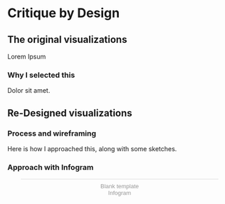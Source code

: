 # Critique by Design

## The original visualizations

Lorem Ipsum

### Why I selected this

Dolor sit amet.

## Re-Designed visualizations

### Process and wireframing

Here is how I approached this, along with some sketches.

### Approach with Infogram

<div class="infogram-embed" data-id="3b705b9c-fce7-4d8c-8c1e-6b87ccf99ce0" data-type="interactive" data-title="Blank template"></div><script>!function(e,i,n,s){var t="InfogramEmbeds",d=e.getElementsByTagName("script")[0];if(window[t]&&window[t].initialized)window[t].process&&window[t].process();else if(!e.getElementById(n)){var o=e.createElement("script");o.async=1,o.id=n,o.src="https://e.infogram.com/js/dist/embed-loader-min.js",d.parentNode.insertBefore(o,d)}}(document,0,"infogram-async");</script><div style="padding:8px 0;font-family:Arial!important;font-size:13px!important;line-height:15px!important;text-align:center;border-top:1px solid #dadada;margin:0 30px"><a href="https://infogram.com/3b705b9c-fce7-4d8c-8c1e-6b87ccf99ce0" style="color:#989898!important;text-decoration:none!important;" target="_blank">Blank template</a><br><a href="https://infogram.com" style="color:#989898!important;text-decoration:none!important;" target="_blank" rel="nofollow">Infogram</a></div>
